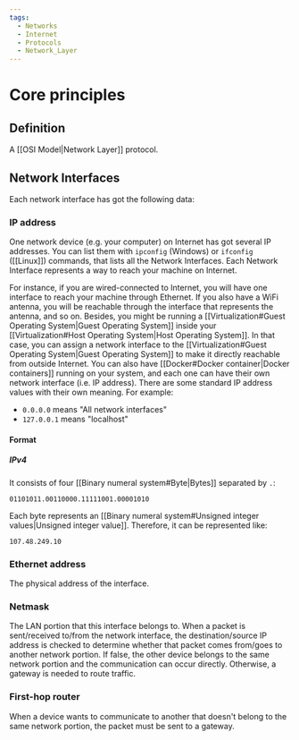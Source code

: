 ```yaml
---
tags:
  - Networks
  - Internet
  - Protocols
  - Network_Layer
---
```

# Core principles
## Definition
A [[OSI Model|Network Layer]] protocol.
## Network Interfaces
Each network interface has got the following data:
### IP address
One network device (e.g. your computer) on Internet has got several IP addresses. You can list them with ```ipconfig``` (Windows) or ```ifconfig``` ([[Linux]]) commands, that lists all the Network Interfaces.
Each Network Interface represents a way to reach your machine on Internet.

For instance, if you are wired-connected to Internet, you will have one interface to reach your machine through Ethernet. If you also have a WiFi antenna, you will be reachable through the interface that represents the antenna, and so on. Besides, you might be running a [[Virtualization#Guest Operating System|Guest Operating System]] inside your [[Virtualization#Host Operating System|Host Operating System]]. In that case, you can assign a network interface to the [[Virtualization#Guest Operating System|Guest Operating System]] to make it directly reachable from outside Internet. You can also have [[Docker#Docker container|Docker containers]] running on your system, and each one can have their own network interface (i.e. IP address).
There are some standard IP address values with their own meaning. For example:
- `0.0.0.0` means "All network interfaces"
- `127.0.0.1` means "localhost"
#### Format
##### IPv4
It consists of four [[Binary numeral system#Byte|Bytes]] separated by ```.```:
```
01101011.00110000.11111001.00001010
```
Each byte represents an [[Binary numeral system#Unsigned integer values|Unsigned integer value]]. Therefore, it can be represented like:
```
107.48.249.10
```
### Ethernet address
The physical address of the interface.
### Netmask
The LAN portion that this interface belongs to. When a packet is sent/received to/from the network interface, the destination/source IP address is checked to determine whether that packet comes from/goes to another network portion. If false, the other device belongs to the same network portion and the communication can occur directly. Otherwise, a gateway is needed to route traffic.
### First-hop router
When a device wants to communicate to another that doesn't belong to the same network portion, the packet must be sent to a gateway.